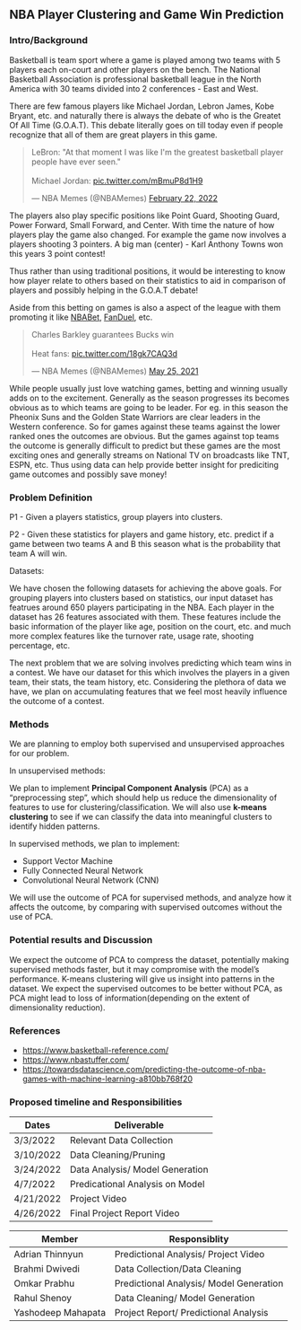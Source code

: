 ## NBA Player Clustering and Game Win Prediction

### Intro/Background

Basketball is team sport where a game is played among two teams with 5 players each on-court and other players on the bench. The National Basketball Association is professional basketball league in the North America with 30 teams divided into 2 conferences - East and West.

There are few famous players like Michael Jordan, Lebron James, Kobe Bryant, etc. and naturally there is always the debate of who is the Greatet Of All Time (G.O.A.T). This debate literally goes on till today even if people recognize that all of them are great players in this game. 

<blockquote class="twitter-tweet"><p lang="en" dir="ltr">LeBron: &quot;At that moment I was like I&#39;m the greatest basketball player people have ever seen.&quot; <br><br>Michael Jordan: <a href="https://t.co/mBmuP8d1H9">pic.twitter.com/mBmuP8d1H9</a></p>&mdash; NBA Memes (@NBAMemes) <a href="https://twitter.com/NBAMemes/status/1496001690549768197?ref_src=twsrc%5Etfw">February 22, 2022</a></blockquote> <script async src="https://platform.twitter.com/widgets.js" charset="utf-8"></script>

The players also play specific positions like Point Guard, Shooting Guard, Power Forward, Small Forward, and Center. With time the nature of how players play the game also changed. For example the game now involves a players shooting 3 pointers. A big man (center) - Karl Anthony Towns won this years 3 point contest! 

Thus rather than using traditional positions, it would be interesting to know how player relate to others based on their statistics to aid in comparison of players and possibly helping in the G.O.A.T debate!     

Aside from this betting on games is also a aspect of the league with them promoting it like [NBABet](https://www.nba.com/nbabet), [FanDuel](https://www.fanduel.com/tnt), etc.

<blockquote class="twitter-tweet"><p lang="en" dir="ltr">Charles Barkley guarantees Bucks win<br><br>Heat fans: <a href="https://t.co/18gk7CAQ3d">pic.twitter.com/18gk7CAQ3d</a></p>&mdash; NBA Memes (@NBAMemes) <a href="https://twitter.com/NBAMemes/status/1397024441368932352?ref_src=twsrc%5Etfw">May 25, 2021</a></blockquote> <script async src="https://platform.twitter.com/widgets.js" charset="utf-8"></script>

While people usually just love watching games, betting and winning usually adds on to the excitement. Generally as the season progresses its becomes obvious as to which teams are going to be leader. For eg. in this season the Pheonix Suns and the Golden State Warriors are clear leaders in the Western conference. So for games against these teams against the lower ranked ones the outcomes are obvious. But the games against top teams the outcome is generally difficult to predict but these games are the most exciting ones and generally streams on National TV on broadcasts like TNT, ESPN, etc. Thus using data can help provide better insight for prediciting game outcomes and possibly save money!

### Problem Definition

P1 - Given a players statistics, group players into clusters. 

P2 - Given these statistics for players and game history, etc. predict if a game between two teams A and B this season what is the probability that team A will win. 

Datasets:

We have chosen the following datasets for achieving the above goals. For grouping players into clusters based on statistics, our input dataset has featrues around 650 players participating in the NBA. Each player in the dataset has 26 features associated with them. These features include the basic information of the player like age, position on the court, etc. and much more complex features like the turnover rate, usage rate, shooting percentage, etc.

The next problem that we are solving involves predicting which team wins in a contest. We have our dataset for this which involves the players in a given team, their stats, the team history, etc. Considering the plethora of data we have, we plan on accumulating features that we feel most heavily influence the outcome of a contest.

### Methods

We are planning to employ both supervised and unsupervised approaches for our problem. 

In unsupervised methods:

We plan to implement **Principal Component Analysis** (PCA) as a “preprocessing step”, which should help us reduce the dimensionality of features to use for clustering/classification. We will also use **k-means clustering** to see if we can classify the data into meaningful clusters to identify hidden patterns.

In supervised methods, we plan to implement:
- Support Vector Machine
- Fully Connected Neural Network 
- Convolutional Neural Network (CNN)

We will use the outcome of PCA for supervised methods, and analyze how it affects the outcome, by comparing with supervised outcomes without the use of PCA.

### Potential results and Discussion

We expect the outcome of PCA to compress the dataset, potentially making supervised methods faster, but it may compromise with the model’s performance. K-means clustering will give us insight into patterns in the dataset. We expect the supervised outcomes to be better without PCA, as PCA might lead to loss of information(depending on the extent of dimensionality reduction).

### References

- https://www.basketball-reference.com/
- https://www.nbastuffer.com/
- https://towardsdatascience.com/predicting-the-outcome-of-nba-games-with-machine-learning-a810bb768f20


### Proposed timeline and Responsibilities

| Dates       | Deliverable                     |
| ----------- | ------------------------------- |
| 3/3/2022    | Relevant Data Collection        |
| 3/10/2022   | Data Cleaning/Pruning           |
| 3/24/2022   | Data Analysis/ Model Generation |
| 4/7/2022    | Predicational Analysis on Model |
| 4/21/2022   | Project Video                   |
| 4/26/2022   | Final Project Report Video      |


| Member             | Responsiblity                           |
| ------------------ | --------------------------------------- |
| Adrian Thinnyun    | Predictional Analysis/ Project Video    |
| Brahmi Dwivedi     | Data Collection/Data Cleaning           |
| Omkar Prabhu       | Predictional Analysis/ Model Generation |
| Rahul Shenoy       | Data Cleaning/ Model Generation         |
| Yashodeep Mahapata | Project Report/ Predictional Analysis   |




